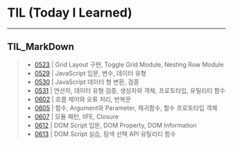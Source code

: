 # TIL (Today I Learned)
---
## TIL_MarkDown

> - [0523](./TIL_MarkDown/TIL_0523.md) | Grid Layout 구현, Toggle Grid Module, Nesting Row Module
> - [0529](./TIL_MarkDown/TIL_0529.md) | JavaScript 입문, 변수, 데이터 유형
> - [0530](./TIL_MarkDown/TIL_0530.md) | JavaScript 데이터 형 변환, 검증
> - [0531](./TIL_MarkDown/TIL_0531.md) | 연산자, 데이터 유형 검증, 생성자와 객체, 프로토타입, 유틸리티 함수
> - [0602](./TIL_MarkDown/TIL_0602.md) | 흐름 제어와 오류 처리, 반복문
> - [0605](./TIL_MarkDown/TIL_0605.md) | 함수, Argument와 Parameter, 재귀함수, 함수 프로토타입 객체
> - [0607](./TIL_MarkDown/TIL_0607.md) | 모듈 패턴, IIFE, Closure
> - [0612](./TIL_MarkDown/TIL_0612.md) | DOM Script 입문, DOM Property, DOM Information
> - [0613](./TIL_MarkDown/TIL_0613.md) | DOM Script 실습, 탐색 선택 API 유틸리티 함수